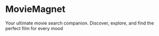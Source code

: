 # MovieMagnet
Your ultimate movie search companion. Discover, explore, and find the perfect film for every mood
